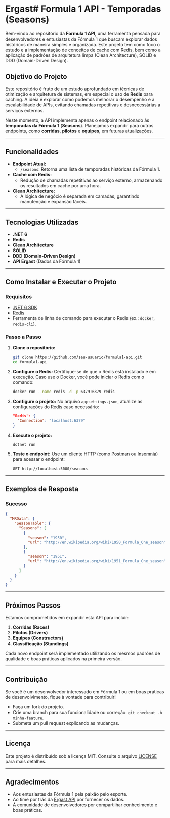 # Ergast# Formula 1 API - Temporadas (Seasons)

Bem-vindo ao repositório da **Formula 1 API**, uma ferramenta pensada para desenvolvedores e entusiastas da Fórmula 1 que buscam explorar dados históricos de maneira simples e organizada. Este projeto tem como foco o estudo e a implementação de conceitos de cache com Redis, bem como a aplicação de padrões de arquitetura limpa (Clean Architecture), SOLID e DDD (Domain-Driven Design).

## Objetivo do Projeto

Este repositório é fruto de um estudo aprofundado em técnicas de otimização e arquitetura de sistemas, em especial o uso de **Redis** para caching. A ideia é explorar como podemos melhorar o desempenho e a escalabilidade de APIs, evitando chamadas repetitivas e desnecessárias a serviços externos.

Neste momento, a API implementa apenas o endpoint relacionado às **temporadas da Fórmula 1** (**Seasons**). Planejamos expandir para outros endpoints, como **corridas**, **pilotos** e **equipes**, em futuras atualizações.

---

## Funcionalidades

- **Endpoint Atual:**
  - `/seasons`: Retorna uma lista de temporadas históricas da Fórmula 1.
- **Cache com Redis:**
  - Redução de chamadas repetitivas ao serviço externo, armazenando os resultados em cache por uma hora.
- **Clean Architecture:**
  - A lógica de negócio é separada em camadas, garantindo manutenção e expansão fáceis.

---

## Tecnologias Utilizadas

- **.NET 6**
- **Redis**
- **Clean Architecture**
- **SOLID**
- **DDD (Domain-Driven Design)**
- **API Ergast** (Dados da Fórmula 1)

---

## Como Instalar e Executar o Projeto

### Requisitos

- [.NET 6 SDK](https://dotnet.microsoft.com/download)
- [Redis](https://redis.io/download)
- Ferramenta de linha de comando para executar o Redis (ex.: `docker`, `redis-cli`).

### Passo a Passo

1. **Clone o repositório:**
   ```bash
   git clone https://github.com/seu-usuario/formula1-api.git
   cd formula1-api
   ```

2. **Configure o Redis:**
   Certifique-se de que o Redis está instalado e em execução.
   Caso use o Docker, você pode iniciar o Redis com o comando:
   ```bash
   docker run --name redis -d -p 6379:6379 redis
   ```

3. **Configure o projeto:**
   No arquivo `appsettings.json`, atualize as configurações do Redis caso necessário:
   ```json
   "Redis": {
     "Connection": "localhost:6379"
   }
   ```

4. **Execute o projeto:**
   ```bash
   dotnet run
   ```

5. **Teste o endpoint:**
   Use um cliente HTTP (como [Postman](https://www.postman.com/) ou [Insomnia](https://insomnia.rest/)) para acessar o endpoint:
   ```http
   GET http://localhost:5000/seasons
   ```

---

## Exemplos de Resposta

### Sucesso

```json
{
  "MRData": {
    "SeasonTable": {
      "Seasons": [
        {
          "season": "1950",
          "url": "http://en.wikipedia.org/wiki/1950_Formula_One_season"
        },
        {
          "season": "1951",
          "url": "http://en.wikipedia.org/wiki/1951_Formula_One_season"
        }
      ]
    }
  }
}
```

---

## Próximos Passos

Estamos comprometidos em expandir esta API para incluir:

1. **Corridas (Races)**
2. **Pilotos (Drivers)**
3. **Equipes (Constructors)**
4. **Classificação (Standings)**

Cada novo endpoint será implementado utilizando os mesmos padrões de qualidade e boas práticas aplicados na primeira versão.

---

## Contribuição

Se você é um desenvolvedor interessado em Fórmula 1 ou em boas práticas de desenvolvimento, fique à vontade para contribuir!

- Faça um fork do projeto.
- Crie uma branch para sua funcionalidade ou correção: `git checkout -b minha-feature`.
- Submeta um pull request explicando as mudanças.

---

## Licença

Este projeto é distribuído sob a licença MIT. Consulte o arquivo [LICENSE](LICENSE) para mais detalhes.

---

## Agradecimentos

- Aos entusiastas da Fórmula 1 pela paixão pelo esporte.
- Ao time por trás da [Ergast API](https://ergast.com/mrd/) por fornecer os dados.
- À comunidade de desenvolvedores por compartilhar conhecimento e boas práticas.

